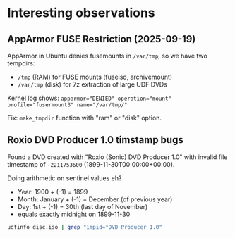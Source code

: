 # Interesting observations

## AppArmor FUSE Restriction (2025-09-19)

AppArmor in Ubuntu denies fusemounts in `/var/tmp`, so we have two tempdirs:
- `/tmp` (RAM) for FUSE mounts (fuseiso, archivemount)
- `/var/tmp` (disk) for 7z extraction of large UDF DVDs

Kernel log shows: `apparmor="DENIED" operation="mount" profile="fusermount3" name="/var/tmp/"`

Fix: `make_tmpdir` function with "ram" or "disk" option.

## Roxio DVD Producer 1.0 timstamp bugs

Found a DVD created with "Roxio (Sonic) DVD Producer 1.0" with invalid file
timestamp of `-2211753600` (1899-11-30T00:00:00+00:00).

Doing arithmetic on sentinel values eh?

- Year: 1900 + (-1) = 1899
- Month: January + (-1) = December (of previous year)  
- Day: 1st + (-1) = 30th (last day of November)
- equals exactly midnight on 1899-11-30

```bash
udfinfo disc.iso | grep "impid=*DVD Producer 1.0"
```
